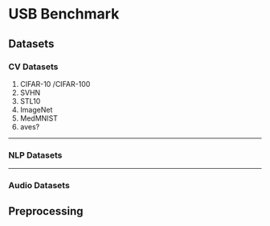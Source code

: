 # USB Benchmark

## Datasets

### CV Datasets

1. CIFAR-10 /CIFAR-100
2. SVHN
3. STL10
4. ImageNet
5. MedMNIST
6. aves?

---

### NLP Datasets

---
### Audio Datasets


## Preprocessing